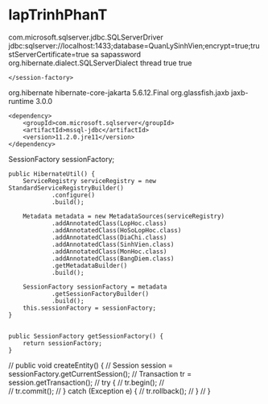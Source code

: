 # lapTrinhPhanT

<session-factory>
		<!-- Database connection settings -->
		<property name="connection.driver_class">com.microsoft.sqlserver.jdbc.SQLServerDriver</property>
		<property name="connection.url">jdbc:sqlserver://localhost:1433;database=QuanLySinhVien;encrypt=true;trustServerCertificate=true</property>
		<property name="connection.username">sa</property>
		<property name="connection.password">sapassword</property>
		<property name="dialect">
            org.hibernate.dialect.SQLServerDialect
        </property>
        <property name="current_session_context_class">thread</property>
		<!-- Echo all executed SQL to stdout -->
		<property name="show_sql">true</property>
		<property name="format_sql">true</property>

	</session-factory>
  
  
  <dependencies>
	  <dependency>
	    <groupId>org.hibernate</groupId>
	    <artifactId>hibernate-core-jakarta</artifactId>
	    <version>5.6.12.Final</version>
	</dependency>
	<dependency>
	    <groupId>org.glassfish.jaxb</groupId>
	    <artifactId>jaxb-runtime</artifactId>
	    <version>3.0.0</version>
	</dependency>

	<dependency>
	    <groupId>com.microsoft.sqlserver</groupId>
	    <artifactId>mssql-jdbc</artifactId>
	    <version>11.2.0.jre11</version>
	</dependency>
  </dependencies>
  
  
  SessionFactory sessionFactory;
	
	public HibernateUtil() {
		ServiceRegistry serviceRegistry = new StandardServiceRegistryBuilder()
				.configure()
				.build();
		
		Metadata metadata = new MetadataSources(serviceRegistry)
				.addAnnotatedClass(LopHoc.class)
				.addAnnotatedClass(HoSoLopHoc.class)
				.addAnnotatedClass(DiaChi.class)
				.addAnnotatedClass(SinhVien.class)
				.addAnnotatedClass(MonHoc.class)
				.addAnnotatedClass(BangDiem.class)
				.getMetadataBuilder()
				.build();
		
		SessionFactory sessionFactory = metadata
				.getSessionFactoryBuilder()
				.build();
		this.sessionFactory = sessionFactory;
	}
	
	
	public SessionFactory getSessionFactory() {
		return sessionFactory;
	}

//	public void createEntity() {
//		Session session = sessionFactory.getCurrentSession();
//		Transaction tr = session.getTransaction();
//		try {
//			tr.begin();
//			
//			tr.commit();
//		} catch (Exception e) {
//			tr.rollback();
//		}
//	}
  
